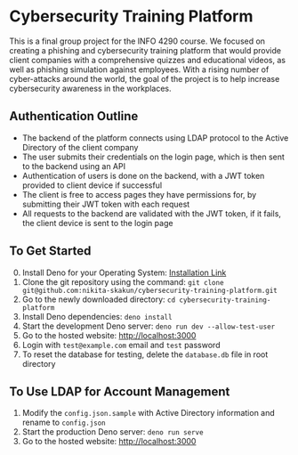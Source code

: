 # Cybersecurity Training Platform

This is a final group project for the INFO 4290 course. We focused on creating a phishing and cybersecurity training platform that would provide client companies with a comprehensive quizzes and educational videos, as well as phishing simulation against employees. With a rising number of cyber-attacks around the world, the goal of the project is to help increase cybersecurity awareness in the workplaces.

## Authentication Outline

- The backend of the platform connects using LDAP protocol to the Active Directory of the client company
- The user submits their credentials on the login page, which is then sent to the backend using an API
- Authentication of users is done on the backend, with a JWT token provided to client device if successful
- The client is free to access pages they have permissions for, by submitting their JWT token with each request
- All requests to the backend are validated with the JWT token, if it fails, the client device is sent to the login page

## To Get Started

0. Install Deno for your Operating System: [Installation Link](https://docs.deno.com/runtime/getting_started/installation/)
1. Clone the git repository using the command: `git clone git@github.com:nikita-skakun/cybersecurity-training-platform.git`
2. Go to the newly downloaded directory: `cd cybersecurity-training-platform`
3. Install Deno dependencies: `deno install`
4. Start the development Deno server: `deno run dev --allow-test-user`
5. Go to the hosted website: <http://localhost:3000>
6. Login with `test@example.com` email and `test` password
7. To reset the database for testing, delete the `database.db` file in root directory

## To Use LDAP for Account Management

1. Modify the `config.json.sample` with Active Directory information and rename to `config.json`
2. Start the production Deno server: `deno run serve`
3. Go to the hosted website: <http://localhost:3000>
